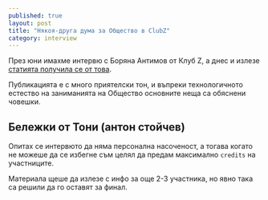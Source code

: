 ```yaml
---
published: true
layout: post
title: "Някоя-друга дума за Общество в ClubZ"
category: interview
---
```


През юни имахме интервю с Боряна Антимов от Клуб Z,
а днес и излезе [статията получила се от това](http://clubz.bg/5666-%E2%80%9Cobshtestvo%E2%80%9D_kurajyt_da_se_borish_s_biurokraciqta).

Публикацията е с много приятелски тон, и въпреки технологичното естество на заниманията на Общество
основните неща са обяснени човешки.

## Бележки от Тони (антон стойчев)
Опитах се интервюто да няма персонална насоченост, а тогава когато не можеше да се избегне съм
целял да предам максимално `credits` на участниците.

Материала щеше да излезе с инфо за още 2-3 участника, но явно така са решили да го оставят за финал.